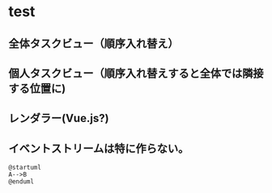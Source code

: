 # test
## 全体タスクビュー（順序入れ替え）
## 個人タスクビュー（順序入れ替えすると全体では隣接する位置に)
## レンダラー(Vue.js?)
## イベントストリームは特に作らない。

```plantuml
@startuml
A-->B
@enduml
```
